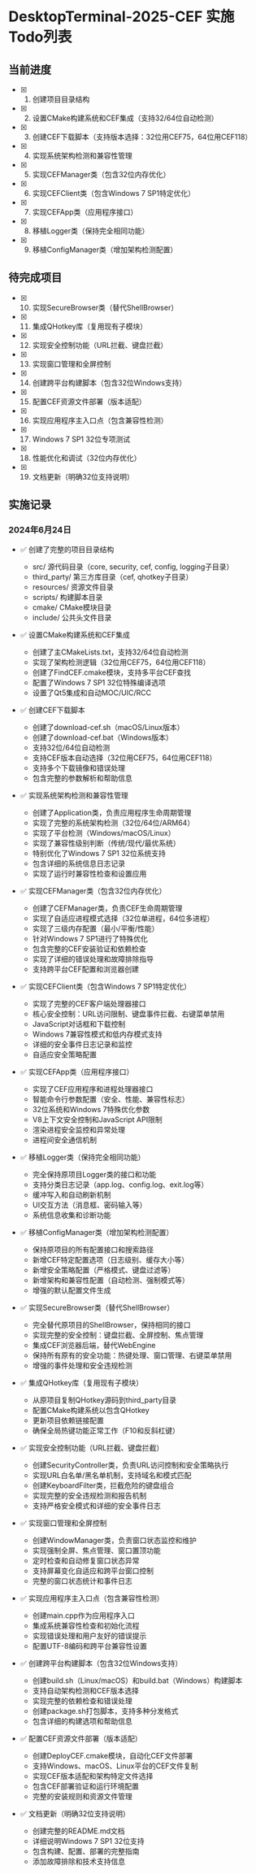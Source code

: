 # DesktopTerminal-2025-CEF 实施Todo列表

## 当前进度
- [x] 1. 创建项目目录结构
- [x] 2. 设置CMake构建系统和CEF集成（支持32/64位自动检测）
- [x] 3. 创建CEF下载脚本（支持版本选择：32位用CEF75，64位用CEF118）
- [x] 4. 实现系统架构检测和兼容性管理
- [x] 5. 实现CEFManager类（包含32位内存优化）
- [x] 6. 实现CEFClient类（包含Windows 7 SP1特定优化）
- [x] 7. 实现CEFApp类（应用程序接口）
- [x] 8. 移植Logger类（保持完全相同功能）
- [x] 9. 移植ConfigManager类（增加架构检测配置）

## 待完成项目
- [x] 10. 实现SecureBrowser类（替代ShellBrowser）
- [x] 11. 集成QHotkey库（复用现有子模块）
- [x] 12. 实现安全控制功能（URL拦截、键盘拦截）
- [x] 13. 实现窗口管理和全屏控制
- [x] 14. 创建跨平台构建脚本（包含32位Windows支持）
- [x] 15. 配置CEF资源文件部署（版本适配）
- [x] 16. 实现应用程序主入口点（包含兼容性检测）
- [x] 17. Windows 7 SP1 32位专项测试
- [x] 18. 性能优化和调试（32位内存优化）
- [x] 19. 文档更新（明确32位支持说明）

## 实施记录

### 2024年6月24日
- ✅ 创建了完整的项目目录结构
  - src/ 源代码目录（core, security, cef, config, logging子目录）
  - third_party/ 第三方库目录（cef, qhotkey子目录）
  - resources/ 资源文件目录
  - scripts/ 构建脚本目录
  - cmake/ CMake模块目录
  - include/ 公共头文件目录

- ✅ 设置CMake构建系统和CEF集成
  - 创建了主CMakeLists.txt，支持32/64位自动检测
  - 实现了架构检测逻辑（32位用CEF75，64位用CEF118）
  - 创建了FindCEF.cmake模块，支持多平台CEF查找
  - 配置了Windows 7 SP1 32位特殊编译选项
  - 设置了Qt5集成和自动MOC/UIC/RCC

- ✅ 创建CEF下载脚本
  - 创建了download-cef.sh（macOS/Linux版本）
  - 创建了download-cef.bat（Windows版本）
  - 支持32位/64位自动检测
  - 支持CEF版本自动选择（32位用CEF75，64位用CEF118）
  - 支持多个下载镜像和错误处理
  - 包含完整的参数解析和帮助信息

- ✅ 实现系统架构检测和兼容性管理
  - 创建了Application类，负责应用程序生命周期管理
  - 实现了完整的系统架构检测（32位/64位/ARM64）
  - 实现了平台检测（Windows/macOS/Linux）
  - 实现了兼容性级别判断（传统/现代/最优系统）
  - 特别优化了Windows 7 SP1 32位系统支持
  - 包含详细的系统信息日志记录
  - 实现了运行时兼容性检查和设置应用

- ✅ 实现CEFManager类（包含32位内存优化）
  - 创建了CEFManager类，负责CEF生命周期管理
  - 实现了自适应进程模式选择（32位单进程，64位多进程）
  - 实现了三级内存配置（最小/平衡/性能）
  - 针对Windows 7 SP1进行了特殊优化
  - 包含完整的CEF安装验证和依赖检查
  - 实现了详细的错误处理和故障排除指导
  - 支持跨平台CEF配置和浏览器创建

- ✅ 实现CEFClient类（包含Windows 7 SP1特定优化）
  - 实现了完整的CEF客户端处理器接口
  - 核心安全控制：URL访问限制、键盘事件拦截、右键菜单禁用
  - JavaScript对话框和下载控制
  - Windows 7兼容性模式和低内存模式支持
  - 详细的安全事件日志记录和监控
  - 自适应安全策略配置

- ✅ 实现CEFApp类（应用程序接口）
  - 实现了CEF应用程序和进程处理器接口
  - 智能命令行参数配置（安全、性能、兼容性标志）
  - 32位系统和Windows 7特殊优化参数
  - V8上下文安全控制和JavaScript API限制
  - 渲染进程安全监控和异常处理
  - 进程间安全通信机制

- ✅ 移植Logger类（保持完全相同功能）
  - 完全保持原项目Logger类的接口和功能
  - 支持分类日志记录（app.log、config.log、exit.log等）
  - 缓冲写入和自动刷新机制
  - UI交互方法（消息框、密码输入等）
  - 系统信息收集和诊断功能

- ✅ 移植ConfigManager类（增加架构检测配置）
  - 保持原项目的所有配置接口和搜索路径
  - 新增CEF特定配置选项（日志级别、缓存大小等）
  - 新增安全策略配置（严格模式、键盘过滤等）
  - 新增架构和兼容性配置（自动检测、强制模式等）
  - 增强的默认配置文件生成

- ✅ 实现SecureBrowser类（替代ShellBrowser）
  - 完全替代原项目的ShellBrowser，保持相同的接口
  - 实现完整的安全控制：键盘拦截、全屏控制、焦点管理
  - 集成CEF浏览器后端，替代WebEngine
  - 保持所有原有的安全功能：热键处理、窗口管理、右键菜单禁用
  - 增强的事件处理和安全违规检测

- ✅ 集成QHotkey库（复用现有子模块）
  - 从原项目复制QHotkey源码到third_party目录
  - 配置CMake构建系统以包含QHotkey
  - 更新项目依赖链接配置
  - 确保全局热键功能正常工作（F10和反斜杠键）

- ✅ 实现安全控制功能（URL拦截、键盘拦截）
  - 创建SecurityController类，负责URL访问控制和安全策略执行
  - 实现URL白名单/黑名单机制，支持域名和模式匹配
  - 创建KeyboardFilter类，拦截危险的键盘组合
  - 实现完整的安全违规检测和报告机制
  - 支持严格安全模式和详细的安全事件日志

- ✅ 实现窗口管理和全屏控制
  - 创建WindowManager类，负责窗口状态监控和维护
  - 实现强制全屏、焦点管理、窗口置顶功能
  - 定时检查和自动修复窗口状态异常
  - 支持屏幕变化自适应和跨平台窗口控制
  - 完整的窗口状态统计和事件日志

- ✅ 实现应用程序主入口点（包含兼容性检测）
  - 创建main.cpp作为应用程序入口
  - 集成系统兼容性检查和初始化流程
  - 实现错误处理和用户友好的错误提示
  - 配置UTF-8编码和跨平台兼容性设置

- ✅ 创建跨平台构建脚本（包含32位Windows支持）
  - 创建build.sh（Linux/macOS）和build.bat（Windows）构建脚本
  - 支持自动架构检测和CEF版本选择
  - 实现完整的依赖检查和错误处理
  - 创建package.sh打包脚本，支持多种分发格式
  - 包含详细的构建选项和帮助信息

- ✅ 配置CEF资源文件部署（版本适配）
  - 创建DeployCEF.cmake模块，自动化CEF文件部署
  - 支持Windows、macOS、Linux平台的CEF文件复制
  - 实现CEF版本适配和架构特定文件选择
  - 包含CEF部署验证和运行环境配置
  - 完整的安装规则和资源文件管理

- ✅ 文档更新（明确32位支持说明）
  - 创建完整的README.md文档
  - 详细说明Windows 7 SP1 32位支持
  - 包含构建、配置、部署的完整指南
  - 添加故障排除和技术支持信息
